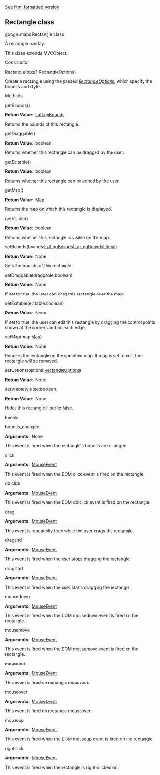 [See html formatted version](https://huasofoundries.github.io/google-maps-documentation/Rectangle.html)


Rectangle class
---------------

google.maps.Rectangle class

A rectangle overlay.

This class extends [MVCObject](https://github.com/amenadiel/google-maps-documentation/blob/master/docs/MVCObject.md).

Constructor

Rectangle(opts?:[RectangleOptions](https://github.com/amenadiel/google-maps-documentation/blob/master/docs/RectangleOptions.md))

Create a rectangle using the passed _[RectangleOptions](https://github.com/amenadiel/google-maps-documentation/blob/master/docs/RectangleOptions.md)_, which specify the bounds and style.

Methods

getBounds()

**Return Value:**  [LatLngBounds](https://github.com/amenadiel/google-maps-documentation/blob/master/docs/LatLngBounds.md)

Returns the bounds of this rectangle.

getDraggable()

**Return Value:**  boolean

Returns whether this rectangle can be dragged by the user.

getEditable()

**Return Value:**  boolean

Returns whether this rectangle can be edited by the user.

getMap()

**Return Value:**  [Map](https://github.com/amenadiel/google-maps-documentation/blob/master/docs/Map.md)

Returns the map on which this rectangle is displayed.

getVisible()

**Return Value:**  boolean

Returns whether this rectangle is visible on the map.

setBounds(bounds:[LatLngBounds](https://github.com/amenadiel/google-maps-documentation/blob/master/docs/LatLngBounds.md)|[LatLngBoundsLiteral](https://github.com/amenadiel/google-maps-documentation/blob/master/docs/LatLngBoundsLiteral.md))

**Return Value:**  None

Sets the bounds of this rectangle.

setDraggable(draggable:boolean)

**Return Value:**  None

If set to true, the user can drag this rectangle over the map.

setEditable(editable:boolean)

**Return Value:**  None

If set to true, the user can edit this rectangle by dragging the control points shown at the corners and on each edge.

setMap(map:[Map](https://github.com/amenadiel/google-maps-documentation/blob/master/docs/Map.md))

**Return Value:**  None

Renders the rectangle on the specified map. If map is set to null, the rectangle will be removed.

setOptions(options:[RectangleOptions](https://github.com/amenadiel/google-maps-documentation/blob/master/docs/RectangleOptions.md))

**Return Value:**  None

setVisible(visible:boolean)

**Return Value:**  None

Hides this rectangle if set to false.

Events

bounds\_changed

**Arguments:**  None

This event is fired when the rectangle's bounds are changed.

click

**Arguments:**  [MouseEvent](https://github.com/amenadiel/google-maps-documentation/blob/master/docs/MouseEvent.md)

This event is fired when the DOM click event is fired on the rectangle.

dblclick

**Arguments:**  [MouseEvent](https://github.com/amenadiel/google-maps-documentation/blob/master/docs/MouseEvent.md)

This event is fired when the DOM dblclick event is fired on the rectangle.

drag

**Arguments:**  [MouseEvent](https://github.com/amenadiel/google-maps-documentation/blob/master/docs/MouseEvent.md)

This event is repeatedly fired while the user drags the rectangle.

dragend

**Arguments:**  [MouseEvent](https://github.com/amenadiel/google-maps-documentation/blob/master/docs/MouseEvent.md)

This event is fired when the user stops dragging the rectangle.

dragstart

**Arguments:**  [MouseEvent](https://github.com/amenadiel/google-maps-documentation/blob/master/docs/MouseEvent.md)

This event is fired when the user starts dragging the rectangle.

mousedown

**Arguments:**  [MouseEvent](https://github.com/amenadiel/google-maps-documentation/blob/master/docs/MouseEvent.md)

This event is fired when the DOM mousedown event is fired on the rectangle.

mousemove

**Arguments:**  [MouseEvent](https://github.com/amenadiel/google-maps-documentation/blob/master/docs/MouseEvent.md)

This event is fired when the DOM mousemove event is fired on the rectangle.

mouseout

**Arguments:**  [MouseEvent](https://github.com/amenadiel/google-maps-documentation/blob/master/docs/MouseEvent.md)

This event is fired on rectangle mouseout.

mouseover

**Arguments:**  [MouseEvent](https://github.com/amenadiel/google-maps-documentation/blob/master/docs/MouseEvent.md)

This event is fired on rectangle mouseover.

mouseup

**Arguments:**  [MouseEvent](https://github.com/amenadiel/google-maps-documentation/blob/master/docs/MouseEvent.md)

This event is fired when the DOM mouseup event is fired on the rectangle.

rightclick

**Arguments:**  [MouseEvent](https://github.com/amenadiel/google-maps-documentation/blob/master/docs/MouseEvent.md)

This event is fired when the rectangle is right-clicked on.